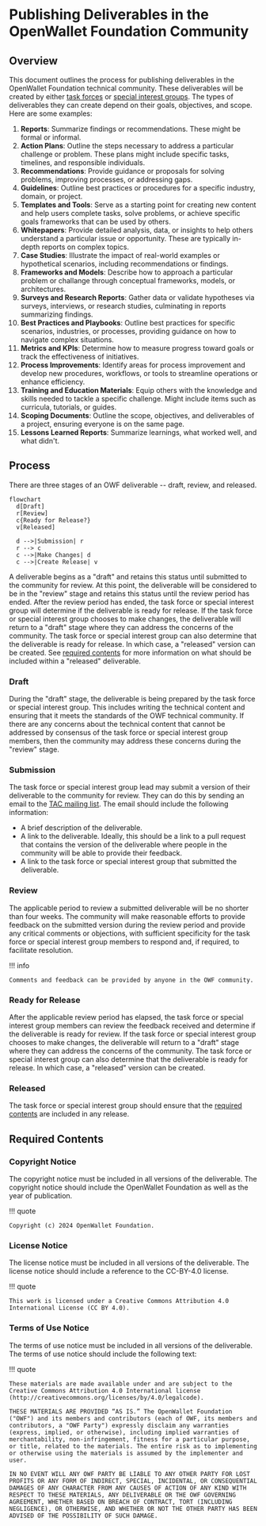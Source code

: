 # Publishing Deliverables in the OpenWallet Foundation Community

## Overview

This document outlines the process for publishing deliverables in the OpenWallet Foundation technical community. These deliverables will be created by either [task forces](./task-force-process.md) or [special interest groups](./special-interest-group-process.md). The types of deliverables they can create depend on their goals, 
objectives, and scope. Here are some examples:

1. **Reports**: Summarize findings or recommendations.  These might be formal or informal.
1. **Action Plans**: Outline the steps necessary to address a particular challenge or problem. These plans might include specific tasks, timelines, and responsible individuals.
1. **Recommendations**: Provide guidance or proposals for solving problems, improving processes, or addressing gaps.
1. **Guidelines**: Outline best practices or procedures for a specific industry, domain, or project.
1. **Templates and Tools**: Serve as a starting point for creating new content and help users complete tasks, solve problems, or achieve specific goals frameworks that can be used by others.
1. **Whitepapers**: Provide detailed analysis, data, or insights to help others understand a particular issue or opportunity. These are typically in-depth reports on complex topics.
1. **Case Studies**: Illustrate the impact of real-world examples or hypothetical scenarios, including recommendations or findings.
1. **Frameworks and Models**: Describe how to approach a particular problem or challange through conceptual frameworks, models, or architectures.
1. **Surveys and Research Reports**: Gather data or validate hypotheses via surveys, interviews, or research studies, culminating in reports summarizing findings.
1. **Best Practices and Playbooks**: Outline best practices for specific scenarios, industries, or processes, providing guidance on how to navigate complex situations.
1. **Metrics and KPIs**: Determine how to measure progress toward goals or track the effectiveness of initiatives.
1. **Process Improvements**: Identify areas for process improvement and develop new procedures, workflows, or tools to streamline operations or enhance efficiency.
1. **Training and Education Materials**: Equip others with the knowledge and skills needed to tackle a specific challenge. Might include items such as curricula, tutorials, or guides.
1. **Scoping Documents**: Outline the scope, objectives, and deliverables of a project, ensuring everyone is on the same page.
1. **Lessons Learned Reports**: Summarize learnings, what worked well, and what didn't.

## Process

There are three stages of an OWF deliverable -- draft, review, and released.

```mermaid
flowchart
  d[Draft]
  r[Review]
  c{Ready for Release?}
  v[Released]

  d -->|Submission| r
  r --> c
  c -->|Make Changes| d
  c -->|Create Release| v
```

A deliverable begins as a "draft" and retains this status until submitted to the community for review. At this point, the deliverable will be considered to be in the "review" stage and retains this status until the review period has ended. After the review period has ended, the task force or special interest group will determine if the deliverable is ready for release. If the task force or special interest group chooses to make changes, the deliverable will return to a "draft" stage where they can address the concerns of the community. The task force or special interest group can also determine that the deliverable is ready for release. In which case, a "released" version can be created. See [required contents](#required-contents) for more information on what should be included within a "released" deliverable.

### Draft

During the "draft" stage, the deliverable is being prepared by the task force or special interest group. This includes writing the technical content and ensuring that it meets the standards of the OWF technical community. If there are any concerns about the technical content that cannot be addressed by consensus of the task force or special interest group members, then the community may address these concerns during the "review" stage.

### Submission

The task force or special interest group lead may submit a version of their deliverable to the community for review. They can do this by sending an email to the [TAC mailing list](mailto:tac@lists.openwallet.foundation). The email should include the following information:

- A brief description of the deliverable.
- A link to the deliverable. Ideally, this should be a link to a pull request that contains the version of the deliverable where people in the community will be able to provide their feedback.
- A link to the task force or special interest group that submitted the deliverable.

### Review

The applicable period to review a submitted deliverable will be no shorter than four weeks. The community will make reasonable efforts to provide feedback on the submitted version during the review period and provide any critical comments or objections, with sufficient specificity for the task force or special interest group members to respond and, if required, to facilitate resolution. 

!!! info

    Comments and feedback can be provided by anyone in the OWF community.

### Ready for Release

After the applicable review period has elapsed, the task force or special interest group members can review the feedback received and determine if the deliverable is ready for review. If the task force or special interest group chooses to make changes, the deliverable will return to a "draft" stage where they can address the concerns of the community. The task force or special interest group can also determine that the deliverable is ready for release. In which case, a "released" version can be created. 

### Released

The task force or special interest group should ensure that the [required contents](#required-contents) are included in any release.

## Required Contents

### Copyright Notice

The copyright notice must be included in all versions of the deliverable. The copyright notice should include the OpenWallet Foundation as well as the year of publication.

!!! quote

    Copyright (c) 2024 OpenWallet Foundation.

### License Notice

The license notice must be included in all versions of the deliverable. The license notice should include a reference to the CC-BY-4.0 license.

!!! quote

    This work is licensed under a Creative Commons Attribution 4.0 International License (CC BY 4.0).

### Terms of Use Notice

The terms of use notice must be included in all versions of the deliverable. The terms of use notice should include the following text:

!!! quote

    These materials are made available under and are subject to the Creative Commons Attribution 4.0 International license (http://creativecommons.org/licenses/by/4.0/legalcode).

    THESE MATERIALS ARE PROVIDED “AS IS.” The OpenWallet Foundation ("OWF") and its members and contributors (each of OWF, its members and contributors, a "OWF Party") expressly disclaim any warranties (express, implied, or otherwise), including implied warranties of merchantability, non-infringement, fitness for a particular purpose, or title, related to the materials. The entire risk as to implementing or otherwise using the materials is assumed by the implementer and user. 

    IN NO EVENT WILL ANY OWF PARTY BE LIABLE TO ANY OTHER PARTY FOR LOST PROFITS OR ANY FORM OF INDIRECT, SPECIAL, INCIDENTAL, OR CONSEQUENTIAL DAMAGES OF ANY CHARACTER FROM ANY CAUSES OF ACTION OF ANY KIND WITH RESPECT TO THESE MATERIALS, ANY DELIVERABLE OR THE OWF GOVERNING AGREEMENT, WHETHER BASED ON BREACH OF CONTRACT, TORT (INCLUDING NEGLIGENCE), OR OTHERWISE, AND WHETHER OR NOT THE OTHER PARTY HAS BEEN ADVISED OF THE POSSIBILITY OF SUCH DAMAGE.